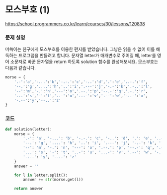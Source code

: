 # 모스부호 (1)
https://school.programmers.co.kr/learn/courses/30/lessons/120838

### 문제 설명
머쓱이는 친구에게 모스부호를 이용한 편지를 받았습니다. 그냥은 읽을 수 없어 이를 해독하는 프로그램을 만들려고 합니다. 문자열 letter가 매개변수로 주어질 때, letter를 영어 소문자로 바꾼 문자열을 return 하도록 solution 함수를 완성해보세요.
모스부호는 다음과 같습니다.
```python
morse = { 
    '.-':'a','-...':'b','-.-.':'c','-..':'d','.':'e','..-.':'f',
    '--.':'g','....':'h','..':'i','.---':'j','-.-':'k','.-..':'l',
    '--':'m','-.':'n','---':'o','.--.':'p','--.-':'q','.-.':'r',
    '...':'s','-':'t','..-':'u','...-':'v','.--':'w','-..-':'x',
    '-.--':'y','--..':'z'
}
```

### 코드
```python
def solution(letter):
    morse = {
        '.-': 'a', '-...': 'b', '-.-.': 'c', '-..': 'd', '.': 'e', '..-.': 'f',
        '--.': 'g', '....': 'h', '..': 'i', '.---': 'j', '-.-': 'k', '.-..': 'l',
        '--': 'm', '-.': 'n', '---': 'o', '.--.': 'p', '--.-': 'q', '.-.': 'r',
        '...': 's', '-': 't', '..-': 'u', '...-': 'v', '.--': 'w', '-..-': 'x',
        '-.--': 'y', '--..': 'z'
    }
    answer = ''

    for l in letter.split():
        answer += str(morse.get(l))

    return answer
```

